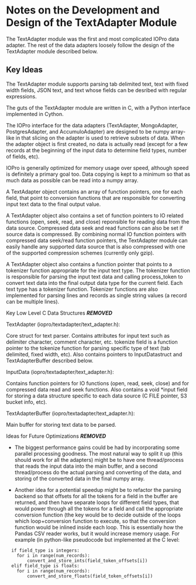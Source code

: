 Notes on the Development and Design of the TextAdapter Module
=============================================================

The TextAdapter module was the first and most complicated IOPro data
adapter.  The rest of the data adapters loosely follow the design of the
TextAdapter module described below.

Key Ideas
---------

The TextAdapter module supports parsing tab delimited text, text with fixed
width fields, JSON text, and text whose fields can be desribed with regular
expressions.

The guts of the TextAdapter module are written in C, with a Python interface
implemented in Cython.

The IOPro interface for the data adapters (TextAdapter, MongoAdapter,
PostgresAdapter, and AccumuloAdapter) are designed to be numpy array-like in
that slicing on the adapter is used to retrieve subsets of data.  When the
adapter object is first created, no data is actually read (except for a few
records at the beginning of the input data to determine field types, number
of fields, etc).

IOPro is generally optimized for memory usage over speed, although speed is
definitely a primary goal too.  Data copying is kept to a minimum so that as
much data as possible can be read into a numpy array.

A TextAdapter object contains an array of function pointers, one for each
field, that point to conversion functions that are responsible for
converting input text data to the final output value.

A TextAdapter object also contains a set of function pointers to IO related
functions (open, seek, read, and close) reponsible for reading data from the
data source.  Compressed data seek and read functions can also be set if
source data is compressed.  By combining normal IO function pointers with
compressed data seek/read function pointers, the TextAdapter module can
easily handle any supported data source that is also compressed with one of
the supported compression schemes (currently only gzip).

A TextAdapter object also contains a function pointer that points to a
tokenizer function appropriate for the input text type.  The tokenizer
function is responsible for parsing the input text data and calling
process_token to convert text data into the final output data type for the
current field.  Each text type has a tokenizer function.  Tokenizer
functions are also implemented for parsing lines and records as single
string values (a record can be multiple lines).

Key Low Level C Data Structures
***REMOVED***

TextAdapter (iopro/textadapter/text_adapter.h):

  Core struct for text parser.  Contains attributes for input text such as
  delimiter character, comment character, etc.  tokenize field is a function
  pointer to the tokenize function for parsing specific type of text (tab
  delimited, fixed width, etc).  Also contains pointers to InputDatastruct
  and TextAdapterBuffer described below.

InputData (iopro/textadapter/text_adapter.h):

  Contains function pointers for IO functions (open, read, seek, close) and
  for compressed data read and seek functions.  Also contains a void *input
  field for storing a data structure specific to each data source (C FILE
  pointer, S3 bucket info, etc).

TextAdapterBuffer (iopro/textadapter/text_adapter.h):

  Main buffer for storing text data to be parsed.

Ideas for Future Optimizations
***REMOVED***

- The biggest performance gains could be had by incorporating some parallel
  processing goodness.  The most natural way to split it up (this should
  work for all the adapters) might be to have one thread/process that reads
  the input data into the main buffer, and a second thread/process do the
  actual parsing and converting of the data, and storing of the converted
  data in the final numpy array.

- Another idea for a potential speedup might be to refactor the parsing
  backend so that offsets for all the tokens for a field in the buffer are
  returned, and then have separate loops for different field types, that
  would power through all the tokens for a field and call the appropriate
  conversion function (the key would be to decide outside of the loops which
  loop+conversion function to execute, so that the conversion function would
  be inlined inside each loop.  This is essentially how the Pandas CSV
  reader works, but it would increase memory usage.  For example (in
  python-like pseudocode but implemented at the C level:

```
  if field_type is integers:
    for i in range(num_records):
        convert_and_store_ints(field_token_offsets[i])
  elif field_type is floats:
    for i in range(num_records):
        convert_and_store_floats(field_token_offsets[i])
```
